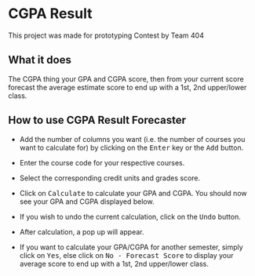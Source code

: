 # CGPA Result 

This project was made for prototyping Contest by Team 404  

## What it does

The CGPA thing your GPA and CGPA score, then from your current score forecast the average estimate score to end up with a 1st, 2nd upper/lower class.

> 

## How to use CGPA Result Forecaster

- Add the number of columns you want (i.e. the
  number of courses you want to calculate for) by clicking on
  the <kbd>Enter</kbd> key or the <kbd>Add</kbd> button.

- Enter the course code for your respective
  courses.

- Select the corresponding credit units and
  grades score.

- Click on <kbd>Calculate</kbd> to calculate
  your GPA and CGPA. You should now see your GPA and CGPA
  displayed below.

- If you wish to undo the current calculation, click on the
  <kbd>Undo</kbd> button.

- After calculation, a pop up will appear.

- If you want to calculate your GPA/CGPA for
  another semester, simply click on <kbd>Yes</kbd>, else
  click on <kbd>No - Forecast Score</kbd> to display your average score to
  end up with a 1st, 2nd upper/lower class.

